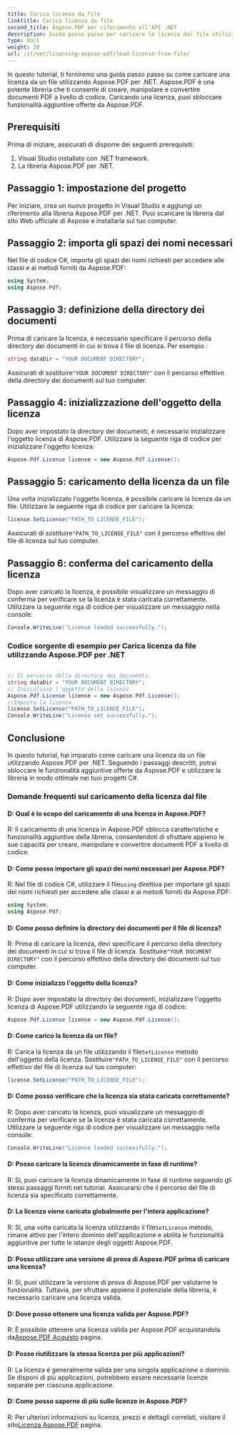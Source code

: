 ```yaml
---
title: Carica licenza da file
linktitle: Carica licenza da file
second_title: Aspose.PDF per riferimento all'API .NET
description: Guida passo passo per caricare la licenza dal file utilizzando Aspose.PDF per .NET. Sblocca funzionalità aggiuntive e utilizza Aspose.PDF in modo ottimale.
type: docs
weight: 20
url: /it/net/licensing-aspose-pdf/load-license-from-file/
---
```

In questo tutorial, ti forniremo una guida passo passo su come caricare una licenza da un file utilizzando Aspose.PDF per .NET. Aspose.PDF è una potente libreria che ti consente di creare, manipolare e convertire documenti PDF a livello di codice. Caricando una licenza, puoi sbloccare funzionalità aggiuntive offerte da Aspose.PDF.

## Prerequisiti

Prima di iniziare, assicurati di disporre dei seguenti prerequisiti:

1. Visual Studio installato con .NET framework.
2. La libreria Aspose.PDF per .NET.

## Passaggio 1: impostazione del progetto

Per iniziare, crea un nuovo progetto in Visual Studio e aggiungi un riferimento alla libreria Aspose.PDF per .NET. Puoi scaricare la libreria dal sito Web ufficiale di Aspose e installarla sul tuo computer.

## Passaggio 2: importa gli spazi dei nomi necessari

Nel file di codice C#, importa gli spazi dei nomi richiesti per accedere alle classi e ai metodi forniti da Aspose.PDF:

```csharp
using System;
using Aspose.Pdf;
```

## Passaggio 3: definizione della directory dei documenti

Prima di caricare la licenza, è necessario specificare il percorso della directory dei documenti in cui si trova il file di licenza. Per esempio :

```csharp
string dataDir = "YOUR DOCUMENT DIRECTORY";
```

 Assicurati di sostituire`"YOUR DOCUMENT DIRECTORY"` con il percorso effettivo della directory dei documenti sul tuo computer.

## Passaggio 4: inizializzazione dell'oggetto della licenza

Dopo aver impostato la directory dei documenti, è necessario inizializzare l'oggetto licenza di Aspose.PDF. Utilizzare la seguente riga di codice per inizializzare l'oggetto licenza:

```csharp
Aspose.Pdf.License license = new Aspose.Pdf.License();
```

## Passaggio 5: caricamento della licenza da un file

Una volta inizializzato l'oggetto licenza, è possibile caricare la licenza da un file. Utilizzare la seguente riga di codice per caricare la licenza:

```csharp
license.SetLicense("PATH_TO_LICENSE_FILE");
```

 Assicurati di sostituire`"PATH_TO_LICENSE_FILE"` con il percorso effettivo del file di licenza sul tuo computer.

## Passaggio 6: conferma del caricamento della licenza

Dopo aver caricato la licenza, è possibile visualizzare un messaggio di conferma per verificare se la licenza è stata caricata correttamente. Utilizzare la seguente riga di codice per visualizzare un messaggio nella console:

```csharp
Console.WriteLine("License loaded successfully.");
```

### Codice sorgente di esempio per Carica licenza da file utilizzando Aspose.PDF per .NET
 
```csharp

// Il percorso della directory dei documenti.
string dataDir = "YOUR DOCUMENT DIRECTORY";
// Inizializza l'oggetto della licenza
Aspose.Pdf.License license = new Aspose.Pdf.License();
//Imposta la licenza
license.SetLicense("PATH_TO_LICENSE_FILE");
Console.WriteLine("License set successfully.");

```

## Conclusione

In questo tutorial, hai imparato come caricare una licenza da un file utilizzando Aspose.PDF per .NET. Seguendo i passaggi descritti, potrai sbloccare le funzionalità aggiuntive offerte da Aspose.PDF e utilizzare la libreria in modo ottimale nei tuoi progetti C#.

### Domande frequenti sul caricamento della licenza dal file

#### D: Qual è lo scopo del caricamento di una licenza in Aspose.PDF?

R: Il caricamento di una licenza in Aspose.PDF sblocca caratteristiche e funzionalità aggiuntive della libreria, consentendoti di sfruttare appieno le sue capacità per creare, manipolare e convertire documenti PDF a livello di codice.

#### D: Come posso importare gli spazi dei nomi necessari per Aspose.PDF?

 R: Nel file di codice C#, utilizzare il file`using` direttiva per importare gli spazi dei nomi richiesti per accedere alle classi e ai metodi forniti da Aspose.PDF:
```csharp
using System;
using Aspose.Pdf;
```

#### D: Come posso definire la directory dei documenti per il file di licenza?

R: Prima di caricare la licenza, devi specificare il percorso della directory dei documenti in cui si trova il file di licenza. Sostituire`"YOUR DOCUMENT DIRECTORY"` con il percorso effettivo della directory dei documenti sul tuo computer.

#### D: Come inizializzo l'oggetto della licenza?

R: Dopo aver impostato la directory dei documenti, inizializzare l'oggetto licenza di Aspose.PDF utilizzando la seguente riga di codice:
```csharp
Aspose.Pdf.License license = new Aspose.Pdf.License();
```

#### D: Come carico la licenza da un file?

 R: Carica la licenza da un file utilizzando il file`SetLicense` metodo dell'oggetto della licenza. Sostituire`"PATH_TO_LICENSE_FILE"` con il percorso effettivo del file di licenza sul tuo computer:
```csharp
license.SetLicense("PATH_TO_LICENSE_FILE");
```

#### D: Come posso verificare che la licenza sia stata caricata correttamente?

R: Dopo aver caricato la licenza, puoi visualizzare un messaggio di conferma per verificare se la licenza è stata caricata correttamente. Utilizzare la seguente riga di codice per visualizzare un messaggio nella console:
```csharp
Console.WriteLine("License loaded successfully.");
```

#### D: Posso caricare la licenza dinamicamente in fase di runtime?

R: Sì, puoi caricare la licenza dinamicamente in fase di runtime seguendo gli stessi passaggi forniti nel tutorial. Assicurarsi che il percorso del file di licenza sia specificato correttamente.

#### D: La licenza viene caricata globalmente per l'intera applicazione?

 R: Sì, una volta caricata la licenza utilizzando il file`SetLicense` metodo, rimane attivo per l'intero dominio dell'applicazione e abilita le funzionalità aggiuntive per tutte le istanze degli oggetti Aspose.PDF.

#### D: Posso utilizzare una versione di prova di Aspose.PDF prima di caricare una licenza?

R: Sì, puoi utilizzare la versione di prova di Aspose.PDF per valutarne le funzionalità. Tuttavia, per sfruttare appieno il potenziale della libreria, è necessario caricare una licenza valida.

#### D: Dove posso ottenere una licenza valida per Aspose.PDF?

 R: È possibile ottenere una licenza valida per Aspose.PDF acquistandola da[Aspose.PDF Acquisto](https://purchase.aspose.com/pricing/pdf/net) pagina.

#### D: Posso riutilizzare la stessa licenza per più applicazioni?

R: La licenza è generalmente valida per una singola applicazione o dominio. Se disponi di più applicazioni, potrebbero essere necessarie licenze separate per ciascuna applicazione.

#### D: Come posso saperne di più sulle licenze in Aspose.PDF?

R: Per ulteriori informazioni su licenza, prezzi e dettagli correlati, visitare il sito[Licenza Aspose.PDF](https://purchase.aspose.com/pricing/pdf/net) pagina.